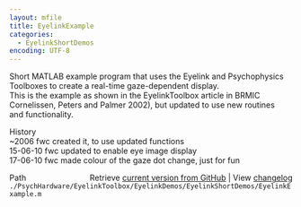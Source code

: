 ```yaml
---
layout: mfile
title: EyelinkExample
categories:
  - EyelinkShortDemos
encoding: UTF-8
---
```


Short MATLAB example program that uses the Eyelink and Psychophysics  
Toolboxes to create a real-time gaze-dependent display.  
This is the example as shown in the EyelinkToolbox article in BRMIC  
Cornelissen, Peters and Palmer 2002), but updated to use new routines  
and functionality.  

History  
~2006     fwc    created it, to use updated functions  
15-06-10  fwc    updated to enable eye image display  
17-06-10  fwc    made colour of the gaze dot change, just for fun  


<div class="code_header" style="text-align:right;">
  <span style="float:left;">Path&nbsp;&nbsp;</span> <span class="counter">Retrieve <a href=
  "https://raw.github.com/Psychtoolbox-3/Psychtoolbox-3/beta/./PsychHardware/EyelinkToolbox/EyelinkDemos/EyelinkShortDemos/EyelinkExample.m">current version from GitHub</a> | View <a href=
  "https://github.com/Psychtoolbox-3/Psychtoolbox-3/commits/beta/./PsychHardware/EyelinkToolbox/EyelinkDemos/EyelinkShortDemos/EyelinkExample.m">changelog</a></span>
</div>
<div class="code">
  <code>./PsychHardware/EyelinkToolbox/EyelinkDemos/EyelinkShortDemos/EyelinkExample.m</code>
</div>

